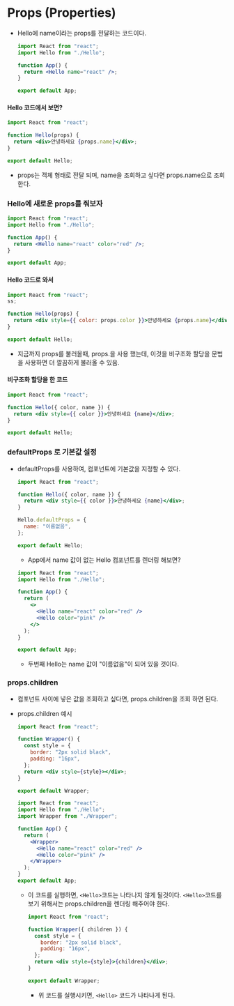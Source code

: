 # Props (Properties)

- Hello에 name이라는 props를 전달하는 코드이다.

  ```jsx
  import React from "react";
  import Hello from "./Hello";

  function App() {
    return <Hello name="react" />;
  }

  export default App;
  ```

#### Hello 코드에서 보면?

```jsx
import React from "react";

function Hello(props) {
  return <div>안녕하세요 {props.name}</div>;
}

export default Hello;
```

- props는 객체 형태로 전달 되며, name을 조회하고 싶다면 props.name으로 조회한다.

### Hello에 새로운 props를 줘보자

```jsx
import React from "react";
import Hello from "./Hello";

function App() {
  return <Hello name="react" color="red" />;
}

export default App;
```

#### Hello 코드로 와서

```jsx
import React from "react";
ss;

function Hello(props) {
  return <div style={{ color: props.color }}>안녕하세요 {props.name}</div>;
}

export default Hello;
```

- 지금까지 props를 불러올때, props.을 사용 했는데, 이것을 비구조화 할당을 문법을 사용하면 더 깔끔하게 불러올 수 있음.

#### 비구조화 할당을 한 코드

```jsx
import React from "react";

function Hello({ color, name }) {
  return <div style={{ color }}>안녕하세요 {name}</div>;
}

export default Hello;
```

### defaultProps 로 기본값 설정

- defaultProps를 사용하여, 컴포넌트에 기본값을 지정할 수 있다.

  ```jsx
  import React from "react";

  function Hello({ color, name }) {
    return <div style={{ color }}>안녕하세요 {name}</div>;
  }

  Hello.defaultProps = {
    name: "이름없음",
  };

  export default Hello;
  ```

  - App에서 name 값이 없는 Hello 컴포넌트를 렌더링 해보면?

  ```jsx
  import React from "react";
  import Hello from "./Hello";

  function App() {
    return (
      <>
        <Hello name="react" color="red" />
        <Hello color="pink" />
      </>
    );
  }

  export default App;
  ```

  - 두번째 Hello는 name 값이 "이름없음"이 되어 있을 것이다.

### props.children

- 컴포넌트 사이에 넣은 값을 조회하고 싶다면, props.children을 조회 하면 된다.
- props.children 예시

  ```jsx
  import React from "react";

  function Wrapper() {
    const style = {
      border: "2px solid black",
      padding: "16px",
    };
    return <div style={style}></div>;
  }

  export default Wrapper;
  ```

  ```jsx
  import React from "react";
  import Hello from "./Hello";
  import Wrapper from "./Wrapper";

  function App() {
    return (
      <Wrapper>
        <Hello name="react" color="red" />
        <Hello color="pink" />
      </Wrapper>
    );
  }
  export default App;
  ```

  - 이 코드를 실행하면, `<Hello>`코드는 나타나지 않게 될것이다. `<Hello>`코드를 보기 위해서는 props.children을 렌더링 해주어야 한다.

    ```jsx
    import React from "react";

    function Wrapper({ children }) {
      const style = {
        border: "2px solid black",
        padding: "16px",
      };
      return <div style={style}>{children}</div>;
    }

    export default Wrapper;
    ```

    - 위 코드를 실행시키면, `<Hello>` 코드가 나타나게 된다.

